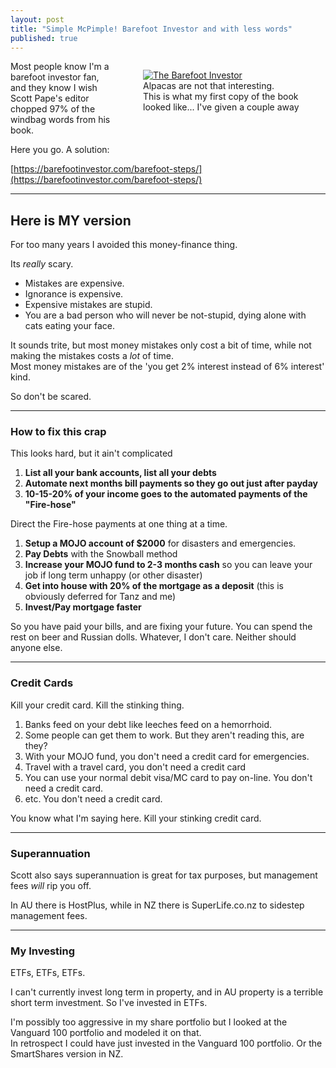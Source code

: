 ```yaml
---
layout: post
title: "Simple McPimple! Barefoot Investor and with less words"
published: true
---
```

<figure style="float:right; margin-left:3em; width:50%;">
    <a href="https://www.thespreadsheetdad.com/book-review-the-barefoot-investor-scott-pape/">
        <img src="https://github.com/FinnAngelo/FinnAngelo.github.io/raw/master/_posts/images/TheBarefootInvestor.jpg" alt="The Barefoot Investor"/>
    </a>
    <figcaption>Alpacas are not that interesting.<br/>This is what my first copy of the book looked like... I've given a couple away</figcaption>
</figure>
Most people know I'm a barefoot investor fan, and they know I wish Scott Pape's editor chopped 97% of the windbag words from his book.

Here you go. A solution:

[https://barefootinvestor.com/barefoot-steps/](https://barefootinvestor.com/barefoot-steps/)

----------------------------------------

## Here is MY version ##

For too many years I avoided this money-finance thing.

Its _really_ scary.

+ Mistakes are expensive.  
+ Ignorance is expensive.  
+ Expensive mistakes are stupid.  
+ You are a bad person who will never be not-stupid, dying alone with cats eating your face.

It sounds trite, but most money mistakes only cost a bit of time, while not making the mistakes costs a _lot_ of time.  
Most money mistakes are of the 'you get 2% interest instead of 6% interest' kind.

So don't be scared.

----------------------------------------

### How to fix this crap ###

This looks hard, but it ain't complicated

01. **List all your bank accounts, list all your debts**
02. **Automate next months bill payments so they go out just after payday**
03. **10-15-20% of your income goes to the automated payments of the "Fire-hose"**

Direct the Fire-hose payments at one thing at a time.  

01. **Setup a MOJO account of $2000** for disasters and emergencies.
02. **Pay Debts** with the Snowball method
03. **Increase your MOJO fund to 2-3 months cash** so you can leave your job if long term unhappy (or other disaster)
04. **Get into house with 20% of the mortgage as a deposit** (this is obviously deferred for Tanz and me)
05. **Invest/Pay mortgage faster**

So you have paid your bills, and are fixing your future. You can spend the rest on beer and Russian dolls. Whatever, I don't care. Neither should anyone else.

----------------------------------------

### Credit Cards ###

Kill your credit card. Kill the stinking thing.

01. Banks feed on your debt like leeches feed on a hemorrhoid.
02. Some people can get them to work. But they aren't reading this, are they?
03. With your MOJO fund, you don't need a credit card for emergencies.
04. Travel with a travel card, you don't need a credit card
05. You can use your normal debit visa/MC card to pay on-line. You don't need a credit card.
06. etc. You don't need a credit card.

You know what I'm saying here. Kill your stinking credit card.

----------------------------------------

### Superannuation ###

Scott also says superannuation is great for tax purposes, but management fees _will_ rip you off.

In AU there is HostPlus, while in NZ there is SuperLife.co.nz to sidestep management fees.

----------------------------------------

### My Investing ###

ETFs, ETFs, ETFs.

I can't currently invest long term in property, and in AU property is a terrible short term investment. 
So I've invested in ETFs.

I'm possibly too aggressive in my share portfolio but I looked at the Vanguard 100 portfolio and modeled it on that.  
In retrospect I could have just invested in the Vanguard 100 portfolio. Or the SmartShares version in NZ.
